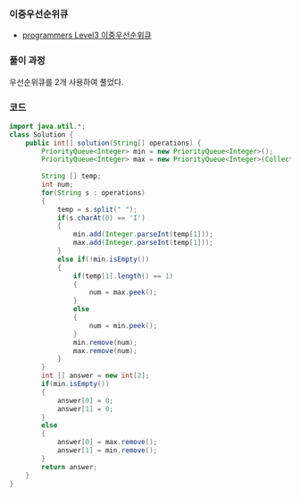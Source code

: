 ### 이중우선순위큐

- [programmers Level3 이중우선순위큐](https://programmers.co.kr/learn/courses/30/lessons/42628)



### 풀이 과정

우선순위큐를 2개 사용하여 풀었다.



### 코드

```java
import java.util.*;
class Solution {
    public int[] solution(String[] operations) {
        PriorityQueue<Integer> min = new PriorityQueue<Integer>();
		PriorityQueue<Integer> max = new PriorityQueue<Integer>(Collections.reverseOrder());
		
		String [] temp;
		int num;
		for(String s : operations)
		{
			temp = s.split(" ");
			if(s.charAt(0) == 'I')
			{
				min.add(Integer.parseInt(temp[1]));
				max.add(Integer.parseInt(temp[1]));
			}
			else if(!min.isEmpty())
			{
				if(temp[1].length() == 1)
				{
					num = max.peek();
				}
				else
				{
					num = min.peek();
				}
				min.remove(num);
				max.remove(num);
			}
		}
        int [] answer = new int[2];
        if(min.isEmpty())
        {
            answer[0] = 0;
            answer[1] = 0;
        }
		else
		{
            answer[0] = max.remove();
            answer[1] = min.remove();
		}
        return answer;
    }
}
```

